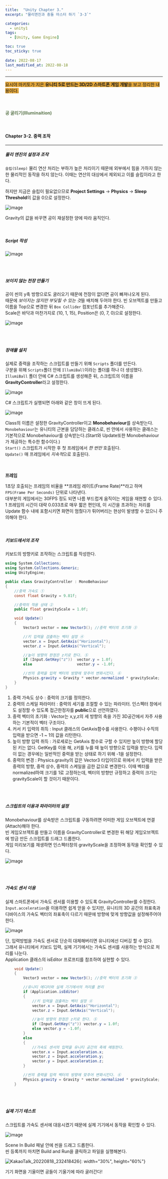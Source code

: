 ```yaml
---
title:  "Unity Chapter 3."
excerpt: "물리엔진과 충돌 마스터 하기 `3-3`"

categories:
  - unity1
tags:
  - [Unity, Game Engine]

toc: true
toc_sticky: true
 
date: 2022-08-17
last_modified_at: 2022-08-18
---
```

--- 
<span style="background-color:#E2A63B">요시야 마키토가 지은 **유니티 5로 만드는 3D/2D 스마트폰 게임 개발**을 보고 정리한 내용이다.</span>  
<br>
<br>
<br> 
**<span style="color:#5E784F">공 굴리기(Illuminaition)</span>**  
<br>
<br>

#### Chapter 3-2. 중력 조작   
---
 
##### **물리 엔진의 설정과 조작**  

`슬립(Sleep)` 물리 연산 처리는 부하가 높은 처리이기 때문에 외부에서 힘을 가하지 않는 한 물리적인 동작을 하지 않는다. 이때는 연산의 대상에서 제외되고 이를 슬립이라고 한다.  
 
하지만 지금은 슬립이 필요없으므로 **Project Settings** → **Physics** → **Sleep Threshold**의 값을 0으로 설정한다.   

![image](https://user-images.githubusercontent.com/106606698/185097831-21f8765c-d0d8-4317-9844-0de113607356.png)

Gravity의 값을 바꾸면 공이 재설정한 양에 따라 움직인다.  
<br>
<br>

##### **Script 작성**  

![image](https://user-images.githubusercontent.com/106606698/185090200-414a94c8-8075-4314-bf68-7537ee7b8598.png)
 
<br>
<br>

##### **보이지 않는 천장 만들기**  

공이 씬의 y축 방향으로도 굴러오기 때문에 천장이 없다면 공이 빠져나오게 된다.  
때문에 *보이지는 않지만 부딪힐 수 있는 것*을 배치해 두어야 한다. 
빈 오브젝트를 만들고 이름을 Top으로 변경한 뒤 `Box Collider` 컴포넌트를 추가해준다.  
Scale은 바닥과 마찬가지로 (10, 1, 15), Position은 (0, 7, 0)으로 설정한다. 

![image](https://user-images.githubusercontent.com/106606698/185091244-e2acb065-8809-4b6f-a1b3-afef4bf962ab.png)

<br>
<br> 

##### **장애물 설치**  

실제로 중력을 조작하는 스크립트를 만들기 위해 `Scripts` 폴더를 만든다.  
구분을 위해 `Scripts`폴더 안에 `IllumiBall`이라는 폴더를 하나 더 생성했다.  
`IllumiBall` 폴더 안에 C# 스크립트를 생성해준 뒤, 스크립트의 이름을 **GravityController**라고 설정한다.  

![image](https://user-images.githubusercontent.com/106606698/185098756-c20171f6-08a1-4d5b-90cb-f72211a44333.png)

C# 스크립트가 실행되면 아래와 같은 창이 뜨게 된다.  

![image](https://user-images.githubusercontent.com/106606698/185099402-7559f222-7ed5-4b0a-a388-ade76f72625d.png)  

Class의 이름은 설정한 GravityController이고 **Monobehaviour**를 상속받는다.  
`Monobehaviour`는 유니티의 근본을 담당하는 클래스로, 씬 안에서 사용하는 클래스는 기본적으로 Monobehaviour를 상속받는다.(Start와 Update또한 Monobehaviour가 제공하는 특수한 함수이다.)  
`Start()` 스크립트가 시작한 후 첫 프레임에서 *한 번만* 호출된다.  
`Update()` 매 프레임에서 *지속적*으로 호출된다.  
<br>
<br>

**프레임**  

1초당 호출되는 프레임의 비율을 **프레임 레이트(Frame Rate)**라고 하며 `FPS(Frame Per Seconds)` 단위로 나타낸다.  
대부분의 게임에서는 30FPS 정도 되면 나름 부드럽게 움직이는 게임을 재현할 수 있다.  
1 프레임의 시간이 대략 0.033초로 매우 짧은 편인데, 이 시간을 초과하는 처리를 Update 함수 내에 포함시키면 화면이 멈췄다가 튀어버리는 현상이 발생할 수 있으니 주의해야 한다.  
<br>
<br>

##### **키보드에서의 조작**  

키보드의 방향키로 조작하는 스크립트를 작성한다.  

```C#
using System.Collections;
using System.Collections.Generic;
using UnityEngine;

public class GravityController : MonoBehaviour
{
    //중력 가속도 ①
    const float Gravity = 9.81f;

    //중력의 적용 상태 ②
    public float gravityScale = 1.0f;

    void Update()
    {
        Vector3 vector = new Vector3(); //중력 벡터의 초기화 ③

        //키 입력을 검출하는 벡터 설정 ④
        vector.x = Input.GetAxis("Horizontal");
        vector.z = Input.GetAxis("Vertical");

        //높이 방향의 판정은 z키로 한다. ⑤
        if (Input.GetKey("z"))  vector.y = 1.0f;
        else                    vector.y = -1.0f;

        //씬의 중력을 입력 벡터의 방향에 맞추어 변화시킨다. ⑥
        Physics.gravity = Gravity * vector.normalized * gravityScale;
    }
}
```  
 
1. 중력 가속도 상수 : 중력의 크기를 정의한다.  
2. 중력의 스케일 파라미터 : 중력의 세기를 조절할 수 있는 파라미터. 인스펙터 창에서도 설정할 수 있도록 접근한정자를 **public**으로 선언하였다.  
3. 중력 벡터의 초기화 : Vector는 x,y,z의 세 방향의 축을 가진 3D공간에서 자주 사용하는 기본적이 벡터 구조이다.  
4. 커서 키 입력의 취득 : Input 클래스의 GetAxis함수를 사용한다. 수평이나 수직의 입력을 받으면 -1 ~ 1의 값을 리턴한다.  
5. 높이 방향 입력 취득 : 가로세로는 GetAxis 함수로 구할 수 있지만 높이 방향에 할당된 키는 없다. GetKey를 이용 해, z키를 누를 때 높이 방향으로 입력을 받는다. 입력이 없는 경우에는 일반적인 중력을 받는 상태로 하기 위해 -1을 설정한다.  
6. 중력의 변경 : Physics.gravity의 값은 Vector3 타입이므로 위에서 키 입력을 받은 중력의 방향, 중력 상수, 중력의 스케일을 곱한 값으로 변경한다. 이때 벡터를 normalized하여 크기를 1로 고정하는데, 벡터의 방향만 규정하고 중력의 크기는 gravityScale이 할 것이기 때문이다.  
<br>
<br>

##### **스크립트의 이용과 파라미터의 설정**  
 
Monobehaviour를 상속받은 스크립트를 구동하려면 어떠한 게임 오브젝트에 연결(Attach)해야 한다.  
빈 게임오브젝트를 만들고 이름을 GravityController로 변경한 뒤 해당 게임오브젝트에 방금 만든 스크립트를 드래그 드롭한다.  
게임 미리보기를 재생하면 인스펙터창의 gravityScale을 조정하며 동작을 확인할 수 있다.  

![image](https://user-images.githubusercontent.com/106606698/185377460-0268cc63-afe1-44e9-aec2-76ba1ce44f2e.png)  
 
<br>
<br>

##### **가속도 센서 이용**  

실제 스마트폰에서 가속도 센서를 이용할 수 있도록 GravityController를 수정한다.  `Input.acceleration`을 이용하면 쉽게 얻을 수 있지만, 유니티의 3D 공간의 좌표축과 디바이스의 가속도 벡터의 좌표축이 다르기 때문에 방향에 맞게 방향값을 설정해주어야 한다.  

![image](https://user-images.githubusercontent.com/106606698/185413287-7ec64a0d-2a4d-4c15-92f4-fe24c896c5a1.png)  

단, 입력방법을 가속도 센서로 단순히 대체해버리면 유니티에선 디버깅 할 수 없다.  
그래서 유니티에서 키보드 입력, 실제 기기에서는 가속도 센서를 사용하는 방식으로 처리를 나눈다.  
Application 클래스의 isEditor 프로프티를 참조하여 실현할 수 있다.  
 
```C#
    void Update()
    {
        Vector3 vector = new Vector3(); //중력 벡터의 초기화 ③

        //유니티 에디터와 실제 기기에서의 처리를 분리
        if (Application.isEditor)
        {
            //키 입력을 검출하는 벡터 설정 ④
            vector.x = Input.GetAxis("Horizontal");
            vector.z = Input.GetAxis("Vertical");

            //높이 방향의 판정은 z키로 한다. ⑤
            if (Input.GetKey("z")) vector.y = 1.0f;
            else vector.y = -1.0f;
        }
        else
        {
            //가속도 센서의 입력을 유니티 공간의 축에 매핑한다.
            vector.x = Input.acceleration.x;
            vector.z = Input.acceleration.y;
            vector.y = Input.acceleration.z;
        }

        //씬의 중력을 입력 벡터의 방향에 맞추어 변화시킨다. ⑥
        Physics.gravity = Gravity * vector.normalized * gravityScale;
    }
```  
<br>
<br>

##### **실제 기기 테스트**  

스크립트를 가속도 센서에 대응시켰기 때문에 실제 기기에서 동작을 확인할 수 있다.  

![image](https://user-images.githubusercontent.com/106606698/185417940-cd77cf86-23e5-443b-9d0c-75efbf4af02a.png)  

Scene In Build 패널 안에 씬을 드래그 드롭한다.  
씬 등록까지 마치면 Build and Run을 클릭하고 파일을 실행해본다.  

![KakaoTalk_20220818_232418426](https://user-images.githubusercontent.com/106606698/185419573-8494b457-d2be-49f8-9877-d10266e4840e.gif){: width="30%", height="60%"}  

기기 화면을 기울이면 공들이 기울기에 따라 굴러간다!
